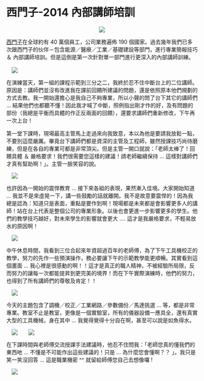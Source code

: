 # 西門子-2014 內部講師培訓 

<div style="clear: both; text-align: center;"></div>
<div style="clear: both; text-align: center;"><a href="http://4.bp.blogspot.com/-Q2ewPDIcJvs/VhSRYxPk3II/AAAAAAAANyk/WEWcmH8JSOk/s1600/image_thumb_f553ccfb81a9b5343a6938fc643d15ce.png" style="margin-left: 1em; margin-right: 1em;"><img border="0" src="http://4.bp.blogspot.com/-Q2ewPDIcJvs/VhSRYxPk3II/AAAAAAAANyk/WEWcmH8JSOk/s1600/image_thumb_f553ccfb81a9b5343a6938fc643d15ce.png"/></a></div>
<p><a href="http://zh.wikipedia.org/wiki/%E8%A5%BF%E9%97%A8%E5%AD%90%E5%85%AC%E5%8F%B8">西門子</a>在全球約有 40  萬個員工，公司業務遍佈 190 個國家。過去幾年我們已多次跟西門子的伙伴－包含能源／醫療／工業／基礎建設等部門，進行專業簡報技巧 ＆ 內部講師培訓。但是這倒是第一次針對單一部門進行更深入的內部講師訓練。<br/><a name="more"></a><br/> <a href="http://2.bp.blogspot.com/-tv9jWw5HtJQ/VhSRVwBLxNI/AAAAAAAANx4/GT0ibmLRydU/s1600/image_thumb_019568b49106741e55fee5f213241af6.png" style="margin-left: 1em; margin-right: 1em; text-align: center;"><img border="0" src="http://2.bp.blogspot.com/-tv9jWw5HtJQ/VhSRVwBLxNI/AAAAAAAANx4/GT0ibmLRydU/s1600/image_thumb_019568b49106741e55fee5f213241af6.png"/></a></p>
<p>在演練當天，第一組的課程示範到三分之二，我終於忍不住中斷台上的二位講師。原因是：講師們並沒有改進我在課前回饋所建議的問題，還是依照原本他們規劃的方式去教。我一開始還擔心是我自己不夠專業，所以小聲的問了台下其它的講師們 …  結果他們也都聽不懂！因此我才喊了中斷，照例指出剛才作的好，及有問題的部份（我總是平衡而具體的作正反兩面的回饋），還要求講師們重新修改，下午再一次上台！</p>
<p>第一堂下課時，現場最高主管馬上走過來向我致意，本以為他是要請我放鬆一點，不要別這麼嚴厲。畢竟台下講師們都是資深的主管及工程師，雖然授課技巧尚待磨練，但是在各自的專業可都是非常頂尖。但是主管一開口就說：「老師太棒了！回饋具體 ＆ 嚴格要求！我們很需要您這樣的建議！請老師繼續保持 … 這樣對講師們才真有幫助啊！」。主管一臉笑容的說。</p>
<p> <a href="http://4.bp.blogspot.com/-wm5dto7ZMV0/VhSRWoQ9F6I/AAAAAAAANyE/WNF4b3jQY34/s1600/image_thumb_3f91843dc8a4bb916835eb3f3bfba6ad.png" style="margin-left: 1em; margin-right: 1em; text-align: center;"><img border="0" src="http://4.bp.blogspot.com/-wm5dto7ZMV0/VhSRWoQ9F6I/AAAAAAAANyE/WNF4b3jQY34/s1600/image_thumb_3f91843dc8a4bb916835eb3f3bfba6ad.png"/></a></p>
<p>也許因為一開始的震悍教育 … 接下來各組的表現，果然漸入佳境。大家開始知道 … 我並不是來虛晃一下，講一些鼓勵的話就離開。我不是故意要震悍的！因為我總是認為：知道只是表面，重點是要作到啊！現場都是未來都是會影響更多人的講師！站在台上代表是整個公司的專業形象。以後也會更進一步影響更多的學生。他們的教學技巧越好，對未來學生的影響就會更大 …. 這才是我嚴格要求，不輕易放水的原因啊！</p>
<p><a href="http://3.bp.blogspot.com/-0kMd2ftUe8o/VhSRXFMZzfI/AAAAAAAANyQ/NCvEM5NctyY/s1600/image_thumb_5de59156f0dfab35508b7ae95b68bde8.png" style="margin-left: 1em; margin-right: 1em; text-align: center;"><img border="0" src="http://3.bp.blogspot.com/-0kMd2ftUe8o/VhSRXFMZzfI/AAAAAAAANyQ/NCvEM5NctyY/s1600/image_thumb_5de59156f0dfab35508b7ae95b68bde8.png"/></a></p>
<p>中午休息時間，我看到三位合起來年資超過百年的老師傅，為了下午工具機校正的教學，努力的先作一些預演操作，務必要讓下午的示範教學能更順暢。其實看到這個畫面 …  我心裡是很感動的啊！！這才是真正的職人精神，不被經驗所局限，反而努力的讓每一次都能提昇到更完美的境界！而在下午實際演練時，他們的努力，也得到了所有講師們的尊敬及肯定！！</p>
<p><a href="http://4.bp.blogspot.com/-YpDYzQ1nCjk/VhSRWL7YckI/AAAAAAAANx8/vCBOU2K6brk/s1600/image_thumb_0783404bdbab69c24182509eda01882a.png" style="margin-left: 1em; margin-right: 1em; text-align: center;"><img border="0" src="http://4.bp.blogspot.com/-YpDYzQ1nCjk/VhSRWL7YckI/AAAAAAAANx8/vCBOU2K6brk/s1600/image_thumb_0783404bdbab69c24182509eda01882a.png"/></a></p>
<p>今天的主題包含了調機／校正／工業網路／參數備份／馬達挑選 … 等，都是非常專業。教室不止是教室，更像是一個實驗室，所有的儀器設備一應具全，還有真實大型的工具機械，身在其中 …  我覺得覺得十分自在啊，甚至可以說是如魚得水。</p>
<p><a href="http://1.bp.blogspot.com/-Wy-T8MZZQZs/VhSRU9WXUnI/AAAAAAAANxw/-yv6gLctMN8/s1600/image9_thumb_d1b1697566deff1f46672d2b75205c37.png" style="margin-left: 1em; margin-right: 1em; text-align: center;"><img border="0" src="http://1.bp.blogspot.com/-Wy-T8MZZQZs/VhSRU9WXUnI/AAAAAAAANxw/-yv6gLctMN8/s1600/image9_thumb_d1b1697566deff1f46672d2b75205c37.png"/></a><a href="http://2.bp.blogspot.com/-PQSIjtsDrpo/VhSRXaM-FNI/AAAAAAAANyU/dcmf6qp3N3Y/s1600/image_thumb_e0106b19741735fbf1589ecdd0442fdb.png" style="margin-left: 1em; margin-right: 1em; text-align: center;"><img border="0" src="http://2.bp.blogspot.com/-PQSIjtsDrpo/VhSRXaM-FNI/AAAAAAAANyU/dcmf6qp3N3Y/s1600/image_thumb_e0106b19741735fbf1589ecdd0442fdb.png"/></a></p>
<p>在下課時間與老師傅交流授課手法建議時，他忍不住問我：「老師您真的懂我們的東西吔  … 不懂是不可能作出這些建議的！只是 … 為什麼您會懂啊？？ 」。我只是笑一笑沒回答 … 這是職業機密  ^^ 就留給師傅您自己去想像囉 !</p>
<p><a href="http://4.bp.blogspot.com/-CFCfGUopSdo/VhSRXzVWFwI/AAAAAAAANyY/FQ0ewMTtaXI/s1600/image_thumb_efd2f63eadb13cc7fe682de03bf5f354.png" style="margin-left: 1em; margin-right: 1em; text-align: center;"><img border="0" src="http://4.bp.blogspot.com/-CFCfGUopSdo/VhSRXzVWFwI/AAAAAAAANyY/FQ0ewMTtaXI/s1600/image_thumb_efd2f63eadb13cc7fe682de03bf5f354.png"/></a></p>